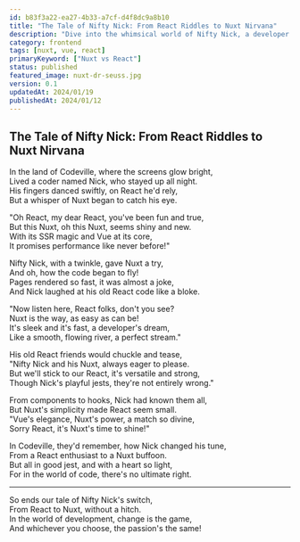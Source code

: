 ```yaml
---
id: b83f3a22-ea27-4b33-a7cf-d4f8dc9a8b10
title: "The Tale of Nifty Nick: From React Riddles to Nuxt Nirvana"
description: "Dive into the whimsical world of Nifty Nick, a developer who discovers the wonders of Nuxt, turning from a React riddler to a Nuxt ninja, all while playfully jesting at his old React ways."
category: frontend
tags: [nuxt, vue, react]
primaryKeyword: ["Nuxt vs React"]
status: published
featured_image: nuxt-dr-seuss.jpg
version: 0.1
updatedAt: 2024/01/19
publishedAt: 2024/01/12
---
```


## The Tale of Nifty Nick: From React Riddles to Nuxt Nirvana

In the land of Codeville, where the screens glow bright,  
Lived a coder named Nick, who stayed up all night.  
His fingers danced swiftly, on React he'd rely,  
But a whisper of Nuxt began to catch his eye.

"Oh React, my dear React, you've been fun and true,  
But this Nuxt, oh this Nuxt, seems shiny and new.  
With its SSR magic and Vue at its core,  
It promises performance like never before!"

Nifty Nick, with a twinkle, gave Nuxt a try,  
And oh, how the code began to fly!  
Pages rendered so fast, it was almost a joke,  
And Nick laughed at his old React code like a bloke.

"Now listen here, React folks, don't you see?  
Nuxt is the way, as easy as can be!  
It's sleek and it's fast, a developer's dream,  
Like a smooth, flowing river, a perfect stream."

His old React friends would chuckle and tease,  
"Nifty Nick and his Nuxt, always eager to please.  
But we'll stick to our React, it's versatile and strong,  
Though Nick's playful jests, they're not entirely wrong."

From components to hooks, Nick had known them all,  
But Nuxt's simplicity made React seem small.  
"Vue's elegance, Nuxt's power, a match so divine,  
Sorry React, it's Nuxt's time to shine!"

In Codeville, they'd remember, how Nick changed his tune,  
From a React enthusiast to a Nuxt buffoon.  
But all in good jest, and with a heart so light,  
For in the world of code, there's no ultimate right.

---

So ends our tale of Nifty Nick's switch,  
From React to Nuxt, without a hitch.  
In the world of development, change is the game,  
And whichever you choose, the passion's the same!
